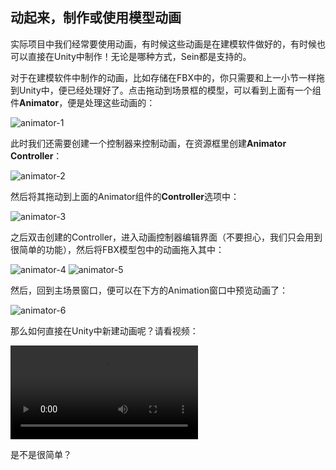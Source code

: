 ## 动起来，制作或使用模型动画

实际项目中我们经常要使用动画，有时候这些动画是在建模软件做好的，有时候也可以直接在Unity中制作！无论是哪种方式，Sein都是支持的。

对于在建模软件中制作的动画，比如存储在FBX中的，你只需要和上一小节一样拖到Unity中，便已经处理好了。点击拖动到场景框的模型，可以看到上面有一个组件**Animator**，便是处理这些动画的：

![animator-1](/assets/tutorials/artist/img/26.png)

此时我们还需要创建一个控制器来控制动画，在资源框里创建**Animator Controller**：

![animator-2](/assets/tutorials/artist/img/27.png)

然后将其拖动到上面的Animator组件的**Controller**选项中：

![animator-3](/assets/tutorials/artist/img/28.png)

之后双击创建的Controller，进入动画控制器编辑界面（不要担心，我们只会用到很简单的功能），然后将FBX模型包中的动画拖入其中：

![animator-4](/assets/tutorials/artist/img/29.png)
![animator-5](/assets/tutorials/artist/img/30.png)

然后，回到主场景窗口，便可以在下方的Animation窗口中预览动画了：

![animator-6](/assets/tutorials/artist/img/31.png)

那么如何直接在Unity中新建动画呢？请看视频：

<video style="max-width: 100%;" src="/assets/tutorials/artist/img/1.mp4" controls></video>

是不是很简单？